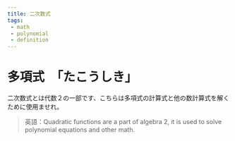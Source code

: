 ```yaml
---
title: 二次数式
tags:
 - math
 - polynomial
 - definition
---
```

# 多項式　「たこうしき」
二次数式とは代数２の一部です、こちらは多項式の計算式と他の数計算式を解くために使用ませれ。


> 英語：Quadratic functions are a part of algebra 2, it is used to solve polynomial equations and other math.